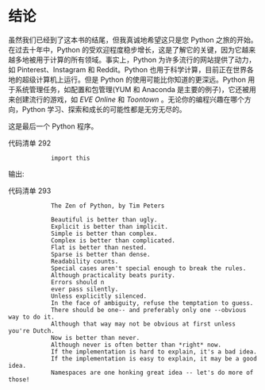 # 结论

虽然我们已经到了这本书的结尾，但我真诚地希望这只是您 Python 之旅的开始。在过去十年中，Python 的受欢迎程度稳步增长，这是了解它的关键，因为它越来越多地被用于计算的所有领域。事实上，Python 为许多流行的网站提供了动力，如 Pinterest、Instagram 和 Reddit。Python 也用于科学计算，目前正在世界各地的超级计算机上运行。但是 Python 的使用可能比你知道的更深远。Python 用于系统管理任务，如配置和包管理(YUM 和 Anaconda 是主要的例子)，它还被用来创建流行的游戏，如 *EVE Online* 和 *Toontown* 。无论你的编程兴趣在哪个方向，Python 学习、探索和成长的可能性都是无穷无尽的。

这是最后一个 Python 程序。

代码清单 292

```
            import this

```

输出:

代码清单 293

```
            The Zen of Python, by Tim Peters

            Beautiful is better than ugly.
            Explicit is better than implicit.
            Simple is better than complex.
            Complex is better than complicated.
            Flat is better than nested.
            Sparse is better than dense.
            Readability counts.
            Special cases aren't special enough to break the rules.
            Although practicality beats purity.
            Errors should n
            ever pass silently.
            Unless explicitly silenced.
            In the face of ambiguity, refuse the temptation to guess.
            There should be one-- and preferably only one --obvious way to do it.
            Although that way may not be obvious at first unless you're Dutch.
            Now is better than never.
            Although never is often better than *right* now.
            If the implementation is hard to explain, it's a bad idea.
            If the implementation is easy to explain, it may be a good idea.
            Namespaces are one honking great idea -- let's do more of those!

```